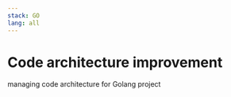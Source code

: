 ```yaml
---
stack: GO
lang: all
---
```


# Code architecture improvement
managing code architecture for Golang project